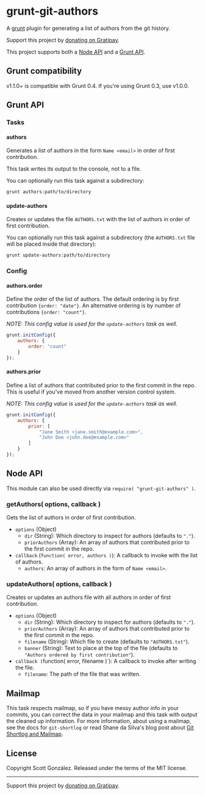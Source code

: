 # grunt-git-authors

A [grunt](https://github.com/gruntjs/grunt) plugin for generating a list of
authors from the git history.

Support this project by [donating on Gratipay](https://gratipay.com/scottgonzalez/).

This project supports both a [Node API](#node-api) and a [Grunt API](#grunt-api).

## Grunt compatibility

v1.1.0+ is compatible with Grunt 0.4. If you're using Grunt 0.3, use v1.0.0.

## Grunt API

### Tasks

#### authors

Generates a list of authors in the form `Name <email>` in order of first
contribution.

This task writes its output to the console, not to a file.

You can optionally run this task against a subdirectory:

```sh
grunt authors:path/to/directory
```

#### update-authors

Creates or updates the file `AUTHORS.txt` with the list of authors in order
of first contribution.

You can optionally run this task against a subdirectory (the `AUTHORS.txt`
file will be placed inside that directory):

```sh
grunt update-authors:path/to/directory
```

### Config

#### authors.order

Define the order of the list of authors. The default ordering is by first
contribution `{order: "date"}`. An alternative ordering is by number of
contributions `{order: "count"}`.

*NOTE: This config value is used for the `update-authors` task as well.*

```js
grunt.initConfig({
	authors: {
		order: "count"
	}
});
```

#### authors.prior

Define a list of authors that contributed prior to the first commit in the repo.
This is useful if you've moved from another version control system.

*NOTE: This config value is used for the `update-authors` task as well.*

```js
grunt.initConfig({
	authors: {
		prior: [
			"Jane Smith <jane.smith@example.com>",
			"John Doe <john.doe@example.com>"
		]
	}
});
```

## Node API

This module can also be used directly via `require( "grunt-git-authors" )`.

### getAuthors( options, callback )

Gets the list of authors in order of first contribution.

* `options` (Object)
  * `dir` (String): Which directory to inspect for authors (defaults to `"."`).
  * `priorAuthors` (Array): An array of authors that contributed prior to the first commit in the repo.
* `callback` (`function( error, authors )`): A callback to invoke with the list of authors.
  * `authors`: An array of authors in the form of `Name <email>`.

### updateAuthors( options, callback )

Creates or updates an authors file with all authors in order of first contribution.

* `options` (Object)
  * `dir` (String): Which directory to inspect for authors (defaults to `"."`).
  * `priorAuthors` (Array): An array of authors that contributed prior to the first commit in the repo.
  * `filename` (String): Which file to create (defaults to `"AUTHORS.txt"`).
  * `banner` (String): Text to place at the top of the file (defaults to `"Authors ordered by first contribution"`).
* `callback (`function( error, filename )`): A callback to invoke after writing the file.
  * `filename`: The path of the file that was written.

## Mailmap

This task respects mailmap, so if you have messy author info in your commits,
you can correct the data in your mailmap and this task with output the cleaned
up information. For more information, about using a mailmap, see the docs for
`git-shortlog` or read Shane da Silva's blog post about
[Git Shortlog and Mailmap](http://shane.io/2011/10/07/git-shortlog-and-mailmap.html).

## License

Copyright Scott González. Released under the terms of the MIT license.

---

Support this project by [donating on Gratipay](https://gratipay.com/scottgonzalez/).

